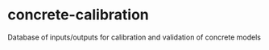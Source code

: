 # concrete-calibration
Database of inputs/outputs for calibration and validation of concrete models
